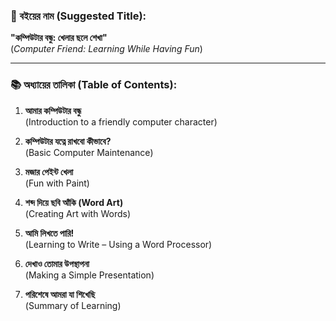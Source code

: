 ### 📘 বইয়ের নাম (Suggested Title):  
**"কম্পিউটার বন্ধু: খেলার ছলে শেখা"**  
(*Computer Friend: Learning While Having Fun*)

---

### 📚 অধ্যায়ের তালিকা (Table of Contents):

1. **আমার কম্পিউটার বন্ধু**  
   (Introduction to a friendly computer character)

2. **কম্পিউটার যত্নে রাখবো কীভাবে?**  
   (Basic Computer Maintenance)

3. **মজার পেইন্ট খেলা**  
   (Fun with Paint)

4. **শব্দ দিয়ে ছবি আঁকি (Word Art)**  
   (Creating Art with Words)

5. **আমি লিখতে পারি!**  
   (Learning to Write – Using a Word Processor)

6. **দেখাও তোমার উপস্থাপনা**  
   (Making a Simple Presentation)

7. **পরিশেষে আমরা যা শিখেছি**  
   (Summary of Learning)
